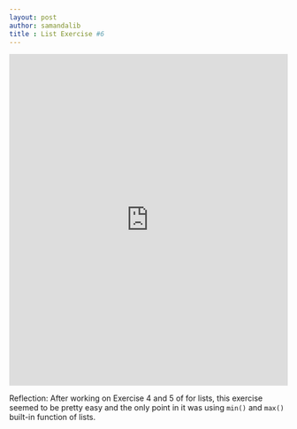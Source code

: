 ```yaml
---
layout: post
author: samandalib
title : List Exercise #6
---
```


<iframe src="https://trinket.io/embed/python/b3037b9fbe" width="100%" height="600" frameborder="0" marginwidth="0" marginheight="0" allowfullscreen></iframe>

Reflection:
After working on Exercise 4 and 5 of for lists, this exercise seemed to be pretty easy and the only point in it was using `min()` and `max()` built-in function of lists. 
